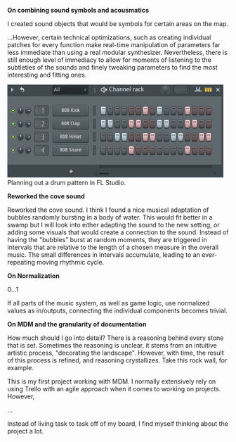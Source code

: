 **On combining sound symbols and acousmatics**


I created sound objects that would be symbols for certain areas on the map.



...However, certain technical optimizations, such as creating individual patches for every function make real-time manipulation of parameters far less immediate than using a real modular synthesizer. Nevertheless, there is still enough level of immediacy to allow for moments of listening to the subtleties of the sounds and finely tweaking parameters to find the most interesting and fitting ones.


![Planning out a drum pattern in FL Studio](attachments/Pasted%20image%2020240215154624.png)
Planning out a drum pattern in FL Studio.


**Reworked the cove sound**

Reworked the cove sound. I think I found a nice musical adaptation of bubbles randomly bursting in a body of water. This would fit better in a swamp but I will look into either adapting the sound to the new setting, or adding some visuals that would create a connection to the sound. Instead of having the "bubbles" burst at random moments, they are triggered in intervals that are relative to the length of a chosen measure in the overall music. The small differences in intervals accumulate, leading to an ever-repeating moving rhythmic cycle.


**On Normalization**

0...1

If all parts of the music system, as well as game logic, use normalized values as in/outputs, connecting the individual components becomes trivial.

**On MDM and the granularity of documentation**

How much should I go into detail? There is a reasoning behind every stone that is set. Sometimes the reasoning is unclear, it stems from an intuitive artistic process, "decorating the landscape". However, with time, the result of this process is refined, and reasoning crystallizes. Take this rock wall, for example.

This is my first project working with MDM. I normally extensively rely on using Trello with an agile approach when it comes to working on projects. However, 

...

Instead of living task to task off of my board, I find myself thinking about the project a lot.

